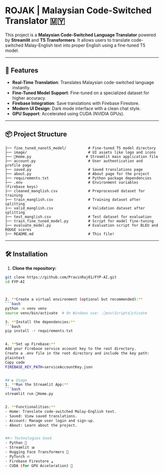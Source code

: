 
# ROJAK | Malaysian Code-Switched Translator 🇲🇾

This project is a **Malaysian Code-Switched Language Translator** powered by **Streamlit** and **T5 Transformers**. It allows users to translate code-switched Malay-English text into proper English using a fine-tuned T5 model.

---

## 🚀 Features

- **Real-Time Translation**: Translates Malaysian code-switched language instantly.
- **Fine-Tuned Model Support**: Fine-tuned on a specialized dataset for higher accuracy.
- **Firebase Integration**: Save translations with Firebase Firestore.
- **Modern UI Design**: Dark mode interface with a clean chat style.
- **GPU Support**: Accelerated using CUDA (NVIDIA GPUs).

---

## 📦 Project Structure

```plaintext
├── fine_tuned_nanot5_model/          # Fine-tuned T5 model directory
├── image/                            # UI assets like logo and icons
├── 🤖Home.py                         # Streamlit main application file
├── account.py                        # User authentication and profile page
├── saved.py                          # Saved translations page
├── about.py                          # About page for the project
├── requirements.txt                  # Python package dependencies
├── .env                              # Environment variables (Firebase keys)
├── cleaned_manglish.csv              # Preprocessed dataset for training
├── train_manglish.csv                # Training dataset after splitting
├── valid_manglish.csv                # Validation dataset after splitting
├── test_manglish.csv                 # Test dataset for evaluation
├── train_fine_tuned_model.py         # Script for model fine-tuning
├── evaluate_model.py                 # Evaluation script for BLEU and ROUGE scores
├── README.md                         # This file!
```

---

## 🛠️ Installation

1. **Clone the repository:**

```bash
git clone https://github.com/PravinRaj01/FYP-AI.git
cd FYP-AI



2. **Create a virtual environment (optional but recommended):**
```bash
python -m venv venv
source venv/bin/activate  # On Windows use: .env\Scriptsctivate

3. **Install the dependencies:**
```bash
pip install -r requirements.txt


4. **Set up Firebase:**
Add your Firebase service account key to the root directory.
Create a .env file in the root directory and include the key path:
plaintext
Copy code
FIREBASE_KEY_PATH=serviceAccountKey.json


## ▶️ Usage
1. **Run the Streamlit App:**
```bash
streamlit run 🤖Home.py


2. **Functionalities:**
- Home: Translate code-switched Malay-English text.
- Saved: View saved translations.
- Account: Manage user login and sign-up.
- About: Learn about the project.


##🔥 Technologies Used
- Python 🐍
- Streamlit 📊
- Hugging Face Transformers 🤗
- PyTorch 🔥
- Firebase Firestore ☁️
- CUDA (for GPU Acceleration) 🚀


